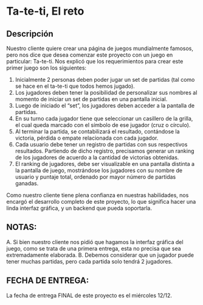# Ta-te-ti, El reto 
 
## Descripción

Nuestro cliente quiere crear una página de juegos mundialmente famosos, pero nos dice que desea comenzar este proyecto con un juego en particular: Ta-te-ti. Nos explicó que los requerimientos para crear este primer juego son los siguientes: 
 
1.	Inicialmente 2 personas deben poder jugar un set de partidas (tal como se hace en el ta-te-ti que todos hemos jugado). 
2.	Los jugadores deben tener la posibilidad de personalizar sus nombres al momento de iniciar un set de partidas en una pantalla inicial. 
3.	Luego de iniciado el “set”, los jugadores deben acceder a la pantalla de partidas. 
4.	En su turno cada jugador tiene que seleccionar un casillero de la grilla, el cual queda marcado con el símbolo de ese jugador (cruz o círculo). 
5.	Al terminar la partida, se contabilizará el resultado, contándose la victoria, pérdida o empate relacionada con cada jugador. 
6.	Cada usuario debe tener un registro de partidas con sus respectivos resultados. Partiendo de dicho registro, precisamos generar un ranking de los jugadores de      acuerdo a la cantidad de victorias obtenidas. 
7.	El ranking de jugadores, debe ser visualizable en una pantalla distinta a la pantalla de juego, mostrándose los jugadores con su nombre de usuario y puntaje        total, ordenado por mayor número de partidas ganadas.  
 
Como nuestro cliente tiene plena confianza en nuestras habilidades, nos encargó el desarrollo completo de este proyecto, lo que significa hacer una linda interfaz gráfica, y un backend que pueda soportarla. 
 
## NOTAS: 
 
A.	Si bien nuestro cliente nos pidió que hagamos la interfaz gráfica del juego, como se trata de una primera entrega, esta no precisa que sea extremadamente elaborada.
B.	Debemos considerar que un jugador puede tener muchas partidas, pero cada partida solo tendrá 2 jugadores. 
 
## FECHA DE ENTREGA:  
 
La fecha de entrega FINAL de este proyecto es el miércoles 12/12.  

